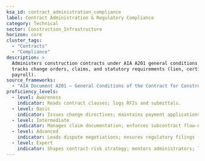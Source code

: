 ```yaml
---
ksa_id: contract_administration_compliance
label: Contract Administration & Regulatory Compliance
category: Technical
sector: Construction_Infrastructure
horizon: core
cluster_tags:
  - "Contracts"
  - "Compliance"
description: >
  Administers construction contracts under AIA A201 general conditions,
  tracks change orders, claims, and statutory requirements (lien, certified
  payroll).
source_frameworks:
  - "AIA Document A201 – General Conditions of the Contract for Construction"
proficiency_levels:
  - level: Awareness
    indicator: Reads contract clauses; logs RFIs and submittals.
  - level: Basic
    indicator: Issues change directives; maintains payment applications.
  - level: Intermediate
    indicator: Manages claim documentation; enforces subcontract flow-downs.
  - level: Advanced
    indicator: Leads dispute negotiations; ensures regulatory filings (EEO, certified payroll).
  - level: Expert
    indicator: Shapes contract-risk strategy; mentors administrators; liaises with legal counsel.
---
```

